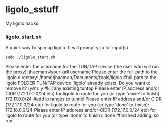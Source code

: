 # ligolo_sstuff
My ligolo hacks.

### ligolo_start.sh
A quick way to spin up ligolo.
It will prompt you for input(s).

`sudo ./ligolo_start.sh`

Please enter the username for the TUN/TAP device (the user who will run the proxy): jhacman  #your kali username
Please enter the full path to the ligolo directory: /home/jhacman/Documents/tools/ligolo  #full path to the ligolo FOLDER
TUN/TAP device 'ligolo' already exists. Do you want to remove it? (y/n): y  #kill any existing tuntap
Please enter IP address and/or CIDR (172.17.0.0/24 etc) for ligolo to route for you (or type 'done' to finish): 172.17.0.0/24 #add ip ranges to tunnel
Please enter IP address and/or CIDR (172.17.0.0/24 etc) for ligolo to route for you (or type 'done' to finish): 172.18.0.0/24
Please enter IP address and/or CIDR (172.17.0.0/24 etc) for ligolo to route for you (or type 'done' to finish): done #finished adding, so run



